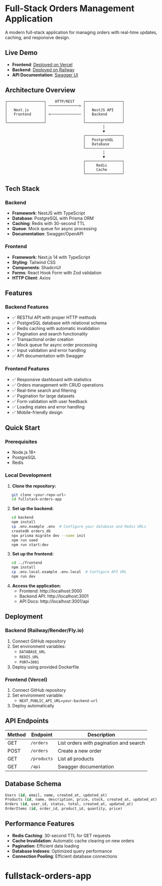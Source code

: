 # Full-Stack Orders Management Application

A modern full-stack application for managing orders with real-time updates, caching, and responsive design.

## Live Demo

- **Frontend**: [Deployed on Vercel](https://your-app.vercel.app)
- **Backend**: [Deployed on Railway](https://your-backend.railway.app)
- **API Documentation**: [Swagger UI](https://your-backend.railway.app/api)

## Architecture Overview
```
┌─────────────────┐    HTTP/REST    ┌─────────────────┐
│                 │ ──────────────> │                 │
│   Next.js       │                 │   NestJS API    │
│   Frontend      │ <────────────── │   Backend       │
│                 │                 │                 │
└─────────────────┘                 └─────────────────┘
                                             │
                                             ▼
                                    ┌─────────────────┐
                                    │   PostgreSQL    │
                                    │   Database      │
                                    └─────────────────┘
                                             │
                                             ▼
                                    ┌─────────────────┐
                                    │     Redis       │
                                    │     Cache       │
                                    └─────────────────┘
```

## Tech Stack

### Backend
- **Framework**: NestJS with TypeScript
- **Database**: PostgreSQL with Prisma ORM
- **Caching**: Redis with 30-second TTL
- **Queue**: Mock queue for async processing
- **Documentation**: Swagger/OpenAPI

### Frontend
- **Framework**: Next.js 14 with TypeScript
- **Styling**: Tailwind CSS
- **Components**: ShadcnUI
- **Forms**: React Hook Form with Zod validation
- **HTTP Client**: Axios

## Features

### Backend Features
- ✅ RESTful API with proper HTTP methods
- ✅ PostgreSQL database with relational schema
- ✅ Redis caching with automatic invalidation
- ✅ Pagination and search functionality
- ✅ Transactional order creation
- ✅ Mock queue for async order processing
- ✅ Input validation and error handling
- ✅ API documentation with Swagger

### Frontend Features
- ✅ Responsive dashboard with statistics
- ✅ Orders management with CRUD operations
- ✅ Real-time search and filtering
- ✅ Pagination for large datasets
- ✅ Form validation with user feedback
- ✅ Loading states and error handling
- ✅ Mobile-friendly design

## Quick Start

### Prerequisites
- Node.js 18+
- PostgreSQL
- Redis

### Local Development

1. **Clone the repository:**
```bash
   git clone <your-repo-url>
   cd fullstack-orders-app
```

2. **Set up the backend:**
```bash
   cd backend
   npm install
   cp .env.example .env  # Configure your database and Redis URLs
   createdb orders_db
   npx prisma migrate dev --name init
   npm run seed
   npm run start:dev
```

3. **Set up the frontend:**
```bash
   cd ../frontend
   npm install
   cp .env.local.example .env.local  # Configure API URL
   npm run dev
```

4. **Access the application:**
   - Frontend: http://localhost:3000
   - Backend API: http://localhost:3001
   - API Docs: http://localhost:3001/api

## Deployment

### Backend (Railway/Render/Fly.io)
1. Connect GitHub repository
2. Set environment variables:
   - `DATABASE_URL`
   - `REDIS_URL`
   - `PORT=3001`
3. Deploy using provided Dockerfile

### Frontend (Vercel)
1. Connect GitHub repository
2. Set environment variable:
   - `NEXT_PUBLIC_API_URL=your-backend-url`
3. Deploy automatically

## API Endpoints

| Method | Endpoint | Description |
|--------|----------|-------------|
| GET | `/orders` | List orders with pagination and search |
| POST | `/orders` | Create a new order |
| GET | `/products` | List all products |
| GET | `/api` | Swagger documentation |

## Database Schema
```sql
Users (id, email, name, created_at, updated_at)
Products (id, name, description, price, stock, created_at, updated_at)
Orders (id, user_id, status, total, created_at, updated_at)
OrderItems (id, order_id, product_id, quantity, price)
```

## Performance Features

- **Redis Caching**: 30-second TTL for GET requests
- **Cache Invalidation**: Automatic cache clearing on new orders
- **Pagination**: Efficient data loading
- **Database Indexes**: Optimized query performance
- **Connection Pooling**: Efficient database connections

# fullstack-orders-app
